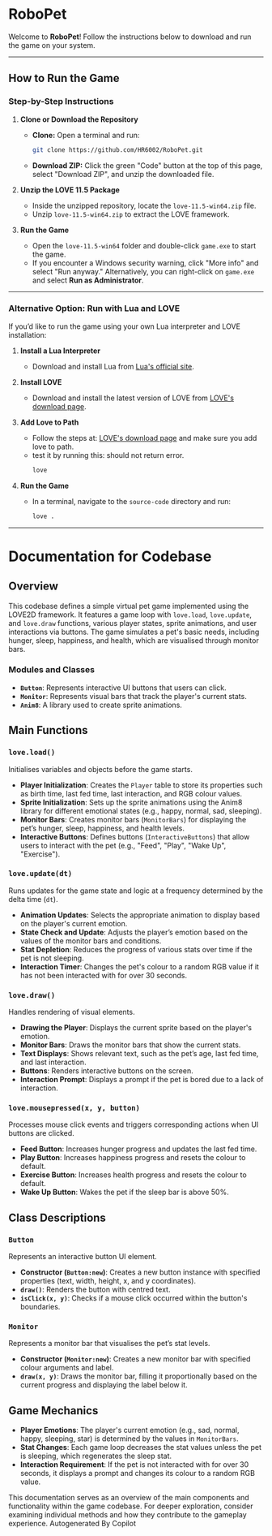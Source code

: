 # RoboPet

Welcome to **RoboPet**! Follow the instructions below to download and run the game on your system.

---

## How to Run the Game

### Step-by-Step Instructions

1. **Clone or Download the Repository**  
   - **Clone:** Open a terminal and run:
     ```bash
     git clone https://github.com/HR6002/RoboPet.git
     ```
   - **Download ZIP:** Click the green "Code" button at the top of this page, select "Download ZIP", and unzip the downloaded file.

2. **Unzip the LOVE 11.5 Package**  
   - Inside the unzipped repository, locate the `love-11.5-win64.zip` file.
   - Unzip `love-11.5-win64.zip` to extract the LOVE framework.

3. **Run the Game**  
   - Open the `love-11.5-win64` folder and double-click `game.exe` to start the game.
   - If you encounter a Windows security warning, click "More info" and select "Run anyway." Alternatively, you can right-click on `game.exe` and select **Run as Administrator**.

---

### Alternative Option: Run with Lua and LOVE

If you’d like to run the game using your own Lua interpreter and LOVE installation:

1. **Install a Lua Interpreter**  
   - Download and install Lua from [Lua's official site](https://www.lua.org/download.html).

2. **Install LOVE**  
   - Download and install the latest version of LOVE from [LOVE's download page](https://love2d.org/#download).

2. **Add Love to Path**  
   - Follow the steps at: [LOVE's download page](https://love2d.org/#download) and make sure you add love to path.
   - test it by running this: should not return error. 
      ```bash
     love
     ```
      

3. **Run the Game**  
   - In a terminal, navigate to the `source-code` directory and run:
     ```bash
     love .
     ```

---

# Documentation for Codebase

## Overview
This codebase defines a simple virtual pet game implemented using the LOVE2D framework. It features a game loop with `love.load`, `love.update`, and `love.draw` functions, various player states, sprite animations, and user interactions via buttons. The game simulates a pet's basic needs, including hunger, sleep, happiness, and health, which are visualised through monitor bars.

### Modules and Classes
- **`Button`**: Represents interactive UI buttons that users can click.
- **`Monitor`**: Represents visual bars that track the player's current stats.
- **`Anim8`**: A library used to create sprite animations.

## Main Functions

### `love.load()`
Initialises variables and objects before the game starts.
- **Player Initialization**: Creates the `Player` table to store its properties such as birth time, last fed time, last interaction, and RGB colour values.
- **Sprite Initialization**: Sets up the sprite animations using the Anim8 library for different emotional states (e.g., happy, normal, sad, sleeping).
- **Monitor Bars**: Creates monitor bars (`MonitorBars`) for displaying the pet’s hunger, sleep, happiness, and health levels.
- **Interactive Buttons**: Defines buttons (`InteractiveButtons`) that allow users to interact with the pet (e.g., "Feed", "Play", "Wake Up", "Exercise").

### `love.update(dt)`
Runs updates for the game state and logic at a frequency determined by the delta time (`dt`).
- **Animation Updates**: Selects the appropriate animation to display based on the player's current emotion.
- **State Check and Update**: Adjusts the player’s emotion based on the values of the monitor bars and conditions.
- **Stat Depletion**: Reduces the progress of various stats over time if the pet is not sleeping.
- **Interaction Timer**: Changes the pet's colour to a random RGB value if it has not been interacted with for over 30 seconds.

### `love.draw()`
Handles rendering of visual elements.
- **Drawing the Player**: Displays the current sprite based on the player's emotion.
- **Monitor Bars**: Draws the monitor bars that show the current stats.
- **Text Displays**: Shows relevant text, such as the pet’s age, last fed time, and last interaction.
- **Buttons**: Renders interactive buttons on the screen.
- **Interaction Prompt**: Displays a prompt if the pet is bored due to a lack of interaction.

### `love.mousepressed(x, y, button)`
Processes mouse click events and triggers corresponding actions when UI buttons are clicked.
- **Feed Button**: Increases hunger progress and updates the last fed time.
- **Play Button**: Increases happiness progress and resets the colour to default.
- **Exercise Button**: Increases health progress and resets the colour to default.
- **Wake Up Button**: Wakes the pet if the sleep bar is above 50%.

## Class Descriptions

### `Button`
Represents an interactive button UI element.
- **Constructor (`Button:new`)**: Creates a new button instance with specified properties (text, width, height, x, and y coordinates).
- **`draw()`**: Renders the button with centred text.
- **`isClick(x, y)`**: Checks if a mouse click occurred within the button's boundaries.

### `Monitor`
Represents a monitor bar that visualises the pet’s stat levels.
- **Constructor (`Monitor:new`)**: Creates a new monitor bar with specified colour arguments and label.
- **`draw(x, y)`**: Draws the monitor bar, filling it proportionally based on the current progress and displaying the label below it.

## Game Mechanics
- **Player Emotions**: The player's current emotion (e.g., sad, normal, happy, sleeping, star) is determined by the values in `MonitorBars`.
- **Stat Changes**: Each game loop decreases the stat values unless the pet is sleeping, which regenerates the sleep stat.
- **Interaction Requirement**: If the pet is not interacted with for over 30 seconds, it displays a prompt and changes its colour to a random RGB value.

This documentation serves as an overview of the main components and functionality within the game codebase. For deeper exploration, consider examining individual methods and how they contribute to the gameplay experience.
Autogenerated By Copilot
